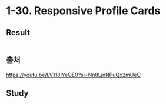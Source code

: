 # 1-30. Responsive Profile Cards

## Result

<img src="">

## 출처

https://youtu.be/LV118IYeQE0?si=Nn8LjnNPuQx2mUeC

## Study
